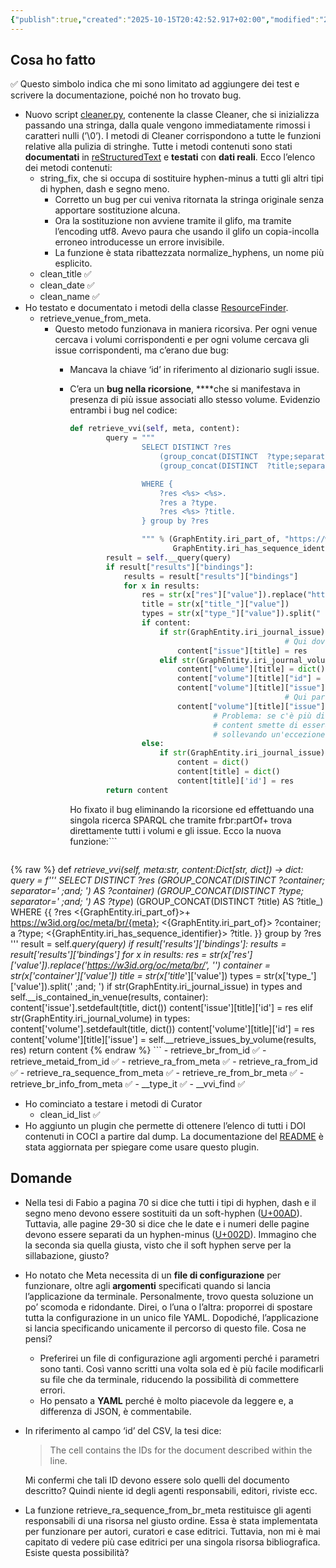 ```yaml
---
{"publish":true,"created":"2025-10-15T20:42:52.917+02:00","modified":"2025-10-15T19:39:48.000+02:00","cssclasses":""}
---
```



## Cosa ho fatto

<aside>
✅ Questo simbolo indica che mi sono limitato ad aggiungere dei test e scrivere la documentazione, poiché non ho trovato bug.

</aside>

- Nuovo script [cleaner.py](https://github.com/opencitations/meta/blob/master/scripts/cleaner.py), contenente la classe Cleaner, che si inizializza passando una stringa, dalla quale vengono immediatamente rimossi i caratteri nulli (’\0’). I metodi di Cleaner corrispondono a tutte le funzioni relative alla pulizia di stringhe. Tutte i metodi contenuti sono stati **documentati** in [reStructuredText](https://docutils.sourceforge.io/rst.html) e **testati** con **dati reali**. Ecco l’elenco dei metodi contenuti:
    - string_fix, che si occupa di sostituire hyphen-minus a tutti gli altri tipi di hyphen, dash e segno meno.
        - Corretto un bug per cui veniva ritornata la stringa originale senza apportare sostituzione alcuna.
        - Ora la sostituzione non avviene tramite il glifo, ma tramite l’encoding utf8. Avevo paura che usando il glifo un copia-incolla erroneo introducesse un errore invisibile.
        - La funzione è stata ribattezzata normalize_hyphens, un nome più esplicito.
    - clean_title ✅
    - clean_date ✅
    - clean_name ✅
- Ho testato e documentato i metodi della classe [ResourceFinder](https://github.com/opencitations/meta/blob/master/lib/finder.py).
    - retrieve_venue_from_meta.
        - Questo metodo funzionava in maniera ricorsiva. Per ogni venue cercava i volumi corrispondenti e per ogni volume cercava gli issue corrispondenti, ma c’erano due bug:
            - Mancava la chiave ‘id’ in riferimento al dizionario sugli issue.
            - C’era un **bug nella ricorsione**, ****che si manifestava in presenza di più issue associati allo stesso volume. Evidenzio entrambi i bug nel codice:
                
                ```python
                def retrieve_vvi(self, meta, content):
                        query = """
                                SELECT DISTINCT ?res 
                                    (group_concat(DISTINCT  ?type;separator=' ;and; ') as ?type_)
                                    (group_concat(DISTINCT  ?title;separator=' ;and; ') as ?title_)
                
                                WHERE {
                                    ?res <%s> <%s>.
                                    ?res a ?type.
                                    ?res <%s> ?title.
                                } group by ?res
                
                                """ % (GraphEntity.iri_part_of, "https://w3id.org/oc/meta/br/" + str(meta),
                                       GraphEntity.iri_has_sequence_identifier)
                        result = self.__query(query)
                        if result["results"]["bindings"]:
                            results = result["results"]["bindings"]
                            for x in results:
                                res = str(x["res"]["value"]).replace("https://w3id.org/oc/meta/br/", "")
                                title = str(x["title_"]["value"])
                                types = str(x["type_"]["value"]).split(" ;and; ")
                                if content:
                                    if str(GraphEntity.iri_journal_issue) in types:
                												# Qui dovrebbe essere content["issue"][title]['id'] = res
                                        content["issue"][title] = res
                                    elif str(GraphEntity.iri_journal_volume) in types:
                                        content["volume"][title] = dict()
                                        content["volume"][title]["id"] = res
                                        content["volume"][title]["issue"] = dict()
                												# Qui parte la ricorsione
                                        content["volume"][title]["issue"] = self.retrieve_vvi(res, None)
                								# Problema: se c'è più di un x 
                								# content smette di essere None anche se ci trova nella ricorsione,
                								# sollevando un'eccezione di tipo KeyError
                                else:
                                    if str(GraphEntity.iri_journal_issue) in types:
                                        content = dict()
                                        content[title] = dict()
                                        content[title]['id'] = res
                        return content
                ```
                
                Ho fixato il bug eliminando la ricorsione ed effettuando una singola ricerca SPARQL che tramite frbr:partOf+ trova direttamente tutti i volumi e gli issue. Ecco la nuova funzione:```

				```python
{% raw %}
                def __retrieve_vvi(self, meta:str, content:Dict[str, dict]) -> dict:
                    query = f'''
                        SELECT DISTINCT ?res
                            (GROUP_CONCAT(DISTINCT ?container; separator=' ;and; ') AS ?container_)
                            (GROUP_CONCAT(DISTINCT ?type; separator=' ;and; ') AS ?type_)
                            (GROUP_CONCAT(DISTINCT ?title) AS ?title_)
                        WHERE {{
                            ?res <{GraphEntity.iri_part_of}>+ <https://w3id.org/oc/meta/br/{meta}>;
                                <{GraphEntity.iri_part_of}> ?container;
                                a ?type;
                                <{GraphEntity.iri_has_sequence_identifier}> ?title.
                        }} group by ?res
                    '''
                    result = self.__query(query)
                    if result['results']['bindings']:
                        results = result['results']['bindings']
                        for x in results:
                            res = str(x['res']['value']).replace('https://w3id.org/oc/meta/br/', '')
                            container = str(x['container_']['value'])
                            title = str(x['title_']['value'])
                            types = str(x['type_']['value']).split(' ;and; ')
                            if str(GraphEntity.iri_journal_issue) in types and self.__is_contained_in_venue(results, container):
                                content['issue'].setdefault(title, dict())
                                content['issue'][title]['id'] = res
                            elif str(GraphEntity.iri_journal_volume) in types:
                                content['volume'].setdefault(title, dict())
                                content['volume'][title]['id'] = res
                                content['volume'][title]['issue'] = self.__retrieve_issues_by_volume(results, res)
                    return content
{% endraw %}
                ```
	- retrieve_br_from_id ✅
    - retrieve_metaid_from_id ✅
    - retrieve_ra_from_meta ✅
    - retrieve_ra_from_id ✅
    - retrieve_ra_sequence_from_meta ✅
    - retrieve_re_from_br_meta ✅
    - retrieve_br_info_from_meta ✅
        - __type_it ✅
        - __vvi_find ✅
- Ho cominciato a testare i metodi di Curator
    - clean_id_list ✅
- Ho aggiunto un plugin che permette di ottenere l’elenco di tutti i DOI contenuti in COCI a partire dal dump. La documentazione del [README](https://github.com/opencitations/meta/blob/master/README.md) è stata aggiornata per spiegare come usare questo plugin.

## Domande

- Nella tesi di Fabio a pagina 70 si dice che tutti i tipi di hyphen, dash e il segno meno devono essere sostituiti da un soft-hyphen ([U+00AD](https://en.wikipedia.org/wiki/Soft_hyphen)). Tuttavia, alle pagine 29-30 si dice che le date e i numeri delle pagine devono essere separati da un hyphen-minus ([U+002D](https://en.wikipedia.org/wiki/Hyphen-minus)). Immagino che la seconda sia quella giusta, visto che il soft hyphen serve per la sillabazione, giusto?
- Ho notato che Meta necessita di un **file di configurazione** per funzionare, oltre agli **argomenti** specificati quando si lancia l’applicazione da terminale. Personalmente, trovo questa soluzione un po’ scomoda e ridondante. Direi, o l’una o l’altra: proporrei di spostare tutta la configurazione in un unico file YAML. Dopodiché, l’applicazione si lancia specificando unicamente il percorso di questo file. Cosa ne pensi?
    - Preferirei un file di configurazione agli argomenti perché i parametri sono tanti. Così vanno scritti una volta sola ed è più facile modificarli su file che da terminale, riducendo la possibilità di commettere errori.
    - Ho pensato a **YAML** perché è molto piacevole da leggere e, a differenza di JSON, è commentabile.
- In riferimento al campo ‘id’ del CSV, la tesi dice:
    
    > The cell contains the IDs for the document described within the line.
    > 
    
    Mi confermi che tali ID devono essere solo quelli del documento descritto? Quindi niente id degli agenti responsabili, editori, riviste ecc.
    
- La funzione retrieve_ra_sequence_from_br_meta restituisce gli agenti responsabili di una risorsa nel giusto ordine. Essa è stata implementata per funzionare per autori, curatori e case editrici. Tuttavia, non mi è mai capitato di vedere più case editrici per una singola risorsa bibliografica. Esiste questa possibilità?
